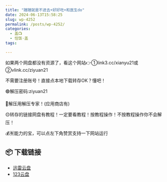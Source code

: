 ```yaml
---
title: "蹭蹭就是不进去+好好吃+和医生do"
date: 2024-06-13T15:58:25
slug: wp-4252
permalink: /posts/wp-4252/
categories:
  - 盖📺
  - 恰饭·盖
tags:

---
```


如果两个网盘都没有资源了，看这个网站👉①link3.cc/xianyu21或②vlink.cc/ziyuan21

不需要注册账号！直接点本地下载转存OK？懂吧！

🟢解压密码:ziyuan21

🔵解压用解压专家！(应用商店有)

🟡转存的链接网盘有教程！一定要看教程！按教程操作！不按教程操作你不会解压！

💰🈶能力的宝，可以点左下角赞赏支持一下网站运行

## 📦 下载链接
- [迅雷云盘](https://blziyuan21.com/pay-download/4252?key=5bc596651b&down_id=0)
- [123云盘](https://blziyuan21.com/pay-download/4252?key=5bc596651b&down_id=1)

